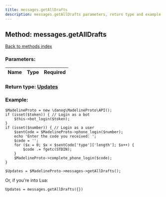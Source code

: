 ```yaml
---
title: messages.getAllDrafts
description: messages.getAllDrafts parameters, return type and example
---
```

## Method: messages.getAllDrafts  
[Back to methods index](index.md)


### Parameters:

| Name     |    Type       | Required |
|----------|:-------------:|---------:|


### Return type: [Updates](../types/Updates.md)

### Example:


```
$MadelineProto = new \danog\MadelineProto\API();
if (isset($token)) { // Login as a bot
    $this->bot_login($token);
}
if (isset($number)) { // Login as a user
    $sentCode = $MadelineProto->phone_login($number);
    echo 'Enter the code you received: ';
    $code = '';
    for ($x = 0; $x < $sentCode['type']['length']; $x++) {
        $code .= fgetc(STDIN);
    }
    $MadelineProto->complete_phone_login($code);
}

$Updates = $MadelineProto->messages->getAllDrafts();
```

Or, if you're into Lua:

```
Updates = messages.getAllDrafts({})
```

